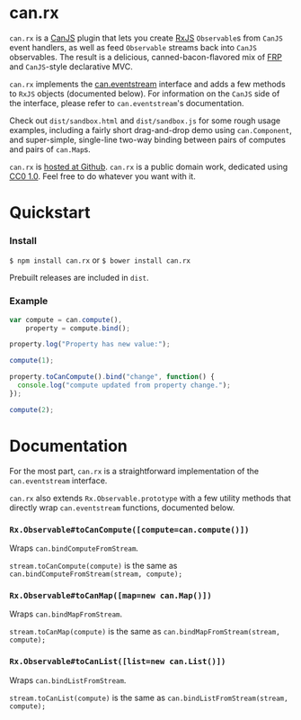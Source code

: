 # can.rx

`can.rx` is a [CanJS](https://github.com/bitovi/canjs) plugin that lets you
create [RxJS](https://github.com/Reactive-Extensions/RxJS) `Observable`s from
`CanJS` event handlers, as well as feed `Observable` streams back into `CanJS`
observables. The result is a delicious, canned-bacon-flavored mix of
[FRP](https://en.wikipedia.org/wiki/Functional_reactive_programming) and
`CanJS`-style declarative MVC.

`can.rx` implements the
[can.eventstream](https://github.com/sykopomp/can.eventstream) interface and
adds a few methods to `RxJS` objects (documented below). For information on the
`CanJS` side of the interface, please refer to `can.eventstream`'s
documentation.

Check out `dist/sandbox.html` and `dist/sandbox.js` for some rough usage
examples, including a fairly short drag-and-drop demo using `can.Component`, and
super-simple, single-line two-way binding between pairs of computes and pairs of
`can.Map`s.

`can.rx` is
[hosted at Github](http://github.com/sykopomp/can.rx). `can.rx` is a
public domain work, dedicated using
[CC0 1.0](https://creativecommons.org/publicdomain/zero/1.0/). Feel free to do
whatever you want with it.

# Quickstart

### Install

`$ npm install can.rx`
or
`$ bower install can.rx`

Prebuilt releases are included in `dist`.

### Example

```javascript
var compute = can.compute(),
    property = compute.bind();

property.log("Property has new value:");

compute(1);

property.toCanCompute().bind("change", function() {
  console.log("compute updated from property change.");
});

compute(2);

```

# Documentation

For the most part, `can.rx` is a straightforward implementation of the
`can.eventstream` interface.

`can.rx` also extends `Rx.Observable.prototype` with a few utility methods
that directly wrap `can.eventstream` functions, documented below.

### `Rx.Observable#toCanCompute([compute=can.compute()])`

Wraps `can.bindComputeFromStream`.

`stream.toCanCompute(compute)` is the same as `can.bindComputeFromStream(stream,
compute);`

### `Rx.Observable#toCanMap([map=new can.Map()])`

Wraps `can.bindMapFromStream`.

`stream.toCanMap(compute)` is the same as `can.bindMapFromStream(stream,
compute);`

### `Rx.Observable#toCanList([list=new can.List()])`

Wraps `can.bindListFromStream`.

`stream.toCanList(compute)` is the same as `can.bindListFromStream(stream,
compute);`
